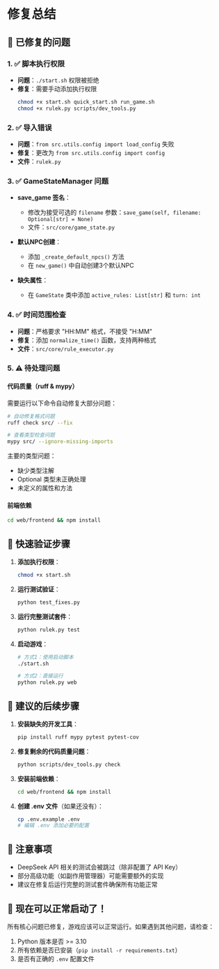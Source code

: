 # 修复总结

## 🔧 已修复的问题

### 1. ✅ 脚本执行权限
- **问题**：`./start.sh` 权限被拒绝
- **修复**：需要手动添加执行权限
  ```bash
  chmod +x start.sh quick_start.sh run_game.sh
  chmod +x rulek.py scripts/dev_tools.py
  ```

### 2. ✅ 导入错误
- **问题**：`from src.utils.config import load_config` 失败
- **修复**：更改为 `from src.utils.config import config`
- **文件**：`rulek.py`

### 3. ✅ GameStateManager 问题
- **save_game 签名**：
  - 修改为接受可选的 `filename` 参数：`save_game(self, filename: Optional[str] = None)`
  - 文件：`src/core/game_state.py`
  
- **默认NPC创建**：
  - 添加 `_create_default_npcs()` 方法
  - 在 `new_game()` 中自动创建3个默认NPC
  
- **缺失属性**：
  - 在 `GameState` 类中添加 `active_rules: List[str]` 和 `turn: int`

### 4. ✅ 时间范围检查
- **问题**：严格要求 "HH:MM" 格式，不接受 "H:MM"
- **修复**：添加 `normalize_time()` 函数，支持两种格式
- **文件**：`src/core/rule_executor.py`

### 5. ⚠️ 待处理问题

#### 代码质量（ruff & mypy）
需要运行以下命令自动修复大部分问题：
```bash
# 自动修复格式问题
ruff check src/ --fix

# 查看类型检查问题
mypy src/ --ignore-missing-imports
```

主要的类型问题：
- 缺少类型注解
- Optional 类型未正确处理
- 未定义的属性和方法

#### 前端依赖
```bash
cd web/frontend && npm install
```

## 📝 快速验证步骤

1. **添加执行权限**：
   ```bash
   chmod +x start.sh
   ```

2. **运行测试验证**：
   ```bash
   python test_fixes.py
   ```

3. **运行完整测试套件**：
   ```bash
   python rulek.py test
   ```

4. **启动游戏**：
   ```bash
   # 方式1：使用启动脚本
   ./start.sh
   
   # 方式2：直接运行
   python rulek.py web
   ```

## 🎯 建议的后续步骤

1. **安装缺失的开发工具**：
   ```bash
   pip install ruff mypy pytest pytest-cov
   ```

2. **修复剩余的代码质量问题**：
   ```bash
   python scripts/dev_tools.py check
   ```

3. **安装前端依赖**：
   ```bash
   cd web/frontend && npm install
   ```

4. **创建 .env 文件**（如果还没有）：
   ```bash
   cp .env.example .env
   # 编辑 .env 添加必要的配置
   ```

## 📌 注意事项

- DeepSeek API 相关的测试会被跳过（除非配置了 API Key）
- 部分高级功能（如副作用管理器）可能需要额外的实现
- 建议在修复后运行完整的测试套件确保所有功能正常

## 🚀 现在可以正常启动了！

所有核心问题已修复，游戏应该可以正常运行。如果遇到其他问题，请检查：
1. Python 版本是否 >= 3.10
2. 所有依赖是否已安装（`pip install -r requirements.txt`）
3. 是否有正确的 `.env` 配置文件
